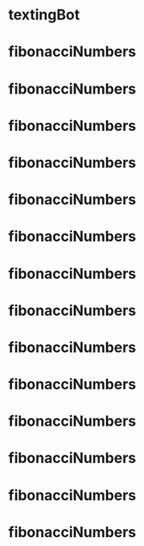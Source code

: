 # textingBot
# fibonacciNumbers
# fibonacciNumbers
# fibonacciNumbers
# fibonacciNumbers
# fibonacciNumbers
# fibonacciNumbers
# fibonacciNumbers
# fibonacciNumbers
# fibonacciNumbers
# fibonacciNumbers
# fibonacciNumbers
# fibonacciNumbers
# fibonacciNumbers
# fibonacciNumbers
